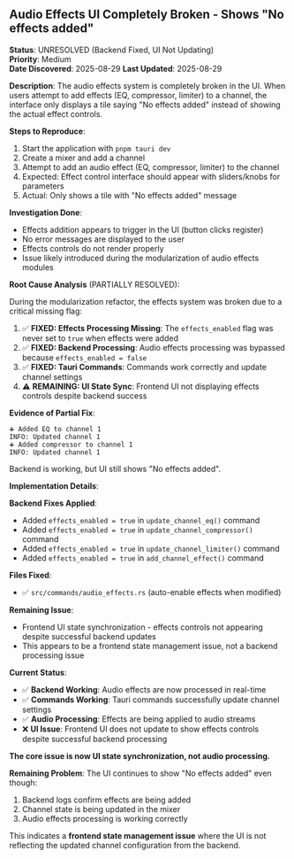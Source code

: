 ## Audio Effects UI Completely Broken - Shows "No effects added"

**Status**: UNRESOLVED (Backend Fixed, UI Not Updating)  
**Priority**: Medium  
**Date Discovered**: 2025-08-29
**Last Updated**: 2025-08-29

**Description**: The audio effects system is completely broken in the UI. When
users attempt to add effects (EQ, compressor, limiter) to a channel, the
interface only displays a tile saying "No effects added" instead of showing the
actual effect controls.

**Steps to Reproduce**:

1. Start the application with `pnpm tauri dev`
2. Create a mixer and add a channel
3. Attempt to add an audio effect (EQ, compressor, limiter) to the channel
4. Expected: Effect control interface should appear with sliders/knobs for
   parameters
5. Actual: Only shows a tile with "No effects added" message

**Investigation Done**:

- Effects addition appears to trigger in the UI (button clicks register)
- No error messages are displayed to the user
- Effects controls do not render properly
- Issue likely introduced during the modularization of audio effects modules

**Root Cause Analysis** (PARTIALLY RESOLVED):

During the modularization refactor, the effects system was broken due to a critical missing flag:

1. ✅ **FIXED: Effects Processing Missing**: The `effects_enabled` flag was never set to `true` when effects were added
2. ✅ **FIXED: Backend Processing**: Audio effects processing was bypassed because `effects_enabled = false`
3. ✅ **FIXED: Tauri Commands**: Commands work correctly and update channel settings
4. ⚠️ **REMAINING: UI State Sync**: Frontend UI not displaying effects controls despite backend success

**Evidence of Partial Fix**:
```
➕ Added EQ to channel 1
INFO: Updated channel 1
➕ Added compressor to channel 1  
INFO: Updated channel 1
```

Backend is working, but UI still shows "No effects added".

**Implementation Details**:

**Backend Fixes Applied**:
- Added `effects_enabled = true` in `update_channel_eq()` command
- Added `effects_enabled = true` in `update_channel_compressor()` command  
- Added `effects_enabled = true` in `update_channel_limiter()` command
- Added `effects_enabled = true` in `add_channel_effect()` command

**Files Fixed**:
- ✅ `src/commands/audio_effects.rs` (auto-enable effects when modified)

**Remaining Issue**:
- Frontend UI state synchronization - effects controls not appearing despite successful backend updates
- This appears to be a frontend state management issue, not a backend processing issue

**Current Status**:
- ✅ **Backend Working**: Audio effects are now processed in real-time  
- ✅ **Commands Working**: Tauri commands successfully update channel settings
- ✅ **Audio Processing**: Effects are being applied to audio streams
- ❌ **UI Issue**: Frontend UI does not update to show effects controls despite successful backend processing

**The core issue is now UI state synchronization, not audio processing.**

**Remaining Problem**:
The UI continues to show "No effects added" even though:
1. Backend logs confirm effects are being added
2. Channel state is being updated in the mixer
3. Audio effects processing is working correctly

This indicates a **frontend state management issue** where the UI is not reflecting the updated channel configuration from the backend.
